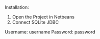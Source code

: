 Installation:

1. Open the Project in Netbeans
2. Connect SQLite JDBC 

Username: username
Password: password
